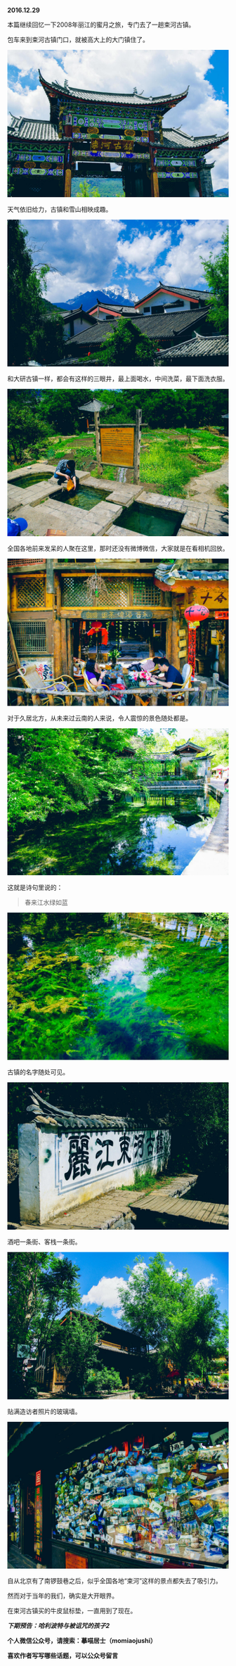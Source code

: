 
          
            
**2016.12.29**

本篇继续回忆一下2008年丽江的蜜月之旅，专门去了一趟束河古镇。

包车来到束河古镇门口，就被高大上的大门镇住了。




![](img/51001-1a0c4bff17b96074.jpg)




天气依旧给力，古镇和雪山相映成趣。




![](img/51001-6d7f97c2ba4eb37b.jpg)




和大研古镇一样，都会有这样的三眼井，最上面喝水，中间洗菜，最下面洗衣服。




![](img/51001-68523bf0b8a01b6f.jpg)




全国各地前来发呆的人聚在这里，那时还没有微博微信，大家就是在看相机回放。




![](img/51001-09aa66d78ab43811.jpg)




对于久居北方，从未来过云南的人来说，令人震惊的景色随处都是。




![](img/51001-e727669d76522579.jpg)




这就是诗句里说的：
>春来江水绿如蓝





![](img/51001-c029e0be749d3d3e.jpg)




古镇的名字随处可见。




![](img/51001-f5c05b3feedcc082.jpg)




酒吧一条街、客栈一条街。




![](img/51001-1673f34dc488dbf8.jpg)




贴满造访者照片的玻璃墙。




![](img/51001-fff2244ba930ca6c.jpg)




自从北京有了南锣鼓巷之后，似乎全国各地“束河”这样的景点都失去了吸引力。

然而对于当年的我们，确实是大开眼界。

在束河古镇买的牛皮鼠标垫，一直用到了现在。


***下期预告：哈利波特与被诅咒的孩子2***


**个人微信公众号，请搜索：摹喵居士（momiaojushi）**

**喜欢作者写写哪些话题，可以公众号留言**

          
        